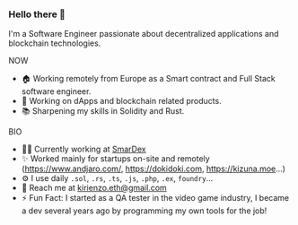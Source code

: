 ### Hello there 👋

I'm a Software Engineer passionate about decentralized applications and blockchain technologies.

NOW
* 🏠 Working remotely from Europe as a Smart contract and Full Stack software engineer.
* 🏢 Working on dApps and blockchain related products.
* 📚 Sharpening my skills in Solidity and Rust.

BIO
* 🧑‍🔧 Currently working at [SmarDex](https://smardex.io)
* ✨ Worked mainly for startups on-site and remotely (https://www.andjaro.com/, https://dokidoki.com, https://kizuna.moe...)
* ⚙️ I use daily `.sol`, `.rs`, `.ts`, `.js`, `.php`, `.ex`, `foundry`...
* 📧 Reach me at kirienzo.eth@gmail.com
* ⚡ Fun Fact: I started as a QA tester in the video game industry, I became a dev several years ago by programming my own tools for the job!

